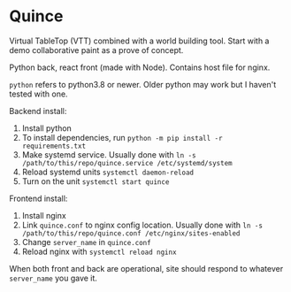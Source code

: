 # Quince

Virtual TableTop (VTT) combined with a world building tool. Start with a demo collaborative paint as a prove of concept.

Python back, react front (made with Node). Contains host file for nginx.

`python` refers to python3.8 or newer. Older python may work but I haven't tested with one.

Backend install:
1. Install python
2. To install dependencies, run `python -m pip install -r requirements.txt`
3. Make systemd service. Usually done with `ln -s /path/to/this/repo/quince.service /etc/systemd/system`
4. Reload systemd units `systemctl daemon-reload`
5. Turn on the unit `systemctl start quince`

Frontend install:
1. Install nginx
2. Link `quince.conf` to nginx config location. Usually done with `ln -s /path/to/this/repo/quince.conf /etc/nginx/sites-enabled`
3. Change `server_name` in `quince.conf`
4. Reload nginx with `systemctl reload nginx`

When both front and back are operational, site should respond to whatever `server_name` you gave it.

